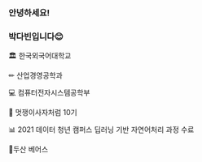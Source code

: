 ### 안녕하세요!
### 박다빈입니다😊  
  
  


🏛 한국외국어대학교


✏ 산업경영공학과


💻 컴퓨터전자시스템공학부


🦁 멋쟁이사자처럼 10기


📊 2021 데이터 청년 캠퍼스 딥러닝 기반 자연어처리 과정 수료


🐻두산 베어스



<!--
**dabin3178/dabin3178** is a ✨ _special_ ✨ repository because its `README.md` (this file) appears on your GitHub profile.

Here are some ideas to get you started:

- 🔭 I’m currently working on ...
- 🌱 I’m currently learning ...
- 👯 I’m looking to collaborate on ...
- 🤔 I’m looking for help with ...
- 💬 Ask me about ...
- 📫 How to reach me: ...
- 😄 Pronouns: ...
- ⚡ Fun fact: ...
-->
